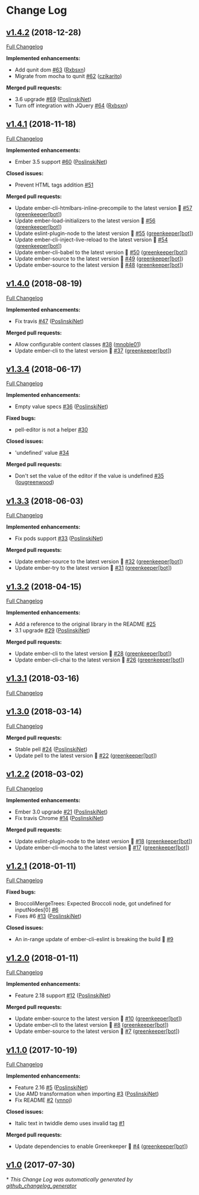 # Change Log

## [v1.4.2](https://github.com/PoslinskiNet/ember-pell/tree/v1.4.2) (2018-12-28)
[Full Changelog](https://github.com/PoslinskiNet/ember-pell/compare/v1.4.1...v1.4.2)

**Implemented enhancements:**

- Add qunit dom [\#63](https://github.com/PoslinskiNet/ember-pell/pull/63) ([Rxbsxn](https://github.com/Rxbsxn))
- Migrate from mocha to qunit [\#62](https://github.com/PoslinskiNet/ember-pell/pull/62) ([czikarito](https://github.com/czikarito))

**Merged pull requests:**

- 3.6 upgrade [\#69](https://github.com/PoslinskiNet/ember-pell/pull/69) ([PoslinskiNet](https://github.com/PoslinskiNet))
- Turn off integration with JQuery [\#64](https://github.com/PoslinskiNet/ember-pell/pull/64) ([Rxbsxn](https://github.com/Rxbsxn))

## [v1.4.1](https://github.com/PoslinskiNet/ember-pell/tree/v1.4.1) (2018-11-18)
[Full Changelog](https://github.com/PoslinskiNet/ember-pell/compare/v1.4.0...v1.4.1)

**Implemented enhancements:**

- Ember 3.5 support [\#60](https://github.com/PoslinskiNet/ember-pell/pull/60) ([PoslinskiNet](https://github.com/PoslinskiNet))

**Closed issues:**

- Prevent HTML tags addition [\#51](https://github.com/PoslinskiNet/ember-pell/issues/51)

**Merged pull requests:**

- Update ember-cli-htmlbars-inline-precompile to the latest version 🚀 [\#57](https://github.com/PoslinskiNet/ember-pell/pull/57) ([greenkeeper[bot]](https://github.com/apps/greenkeeper))
- Update ember-load-initializers to the latest version 🚀 [\#56](https://github.com/PoslinskiNet/ember-pell/pull/56) ([greenkeeper[bot]](https://github.com/apps/greenkeeper))
- Update eslint-plugin-node to the latest version 🚀 [\#55](https://github.com/PoslinskiNet/ember-pell/pull/55) ([greenkeeper[bot]](https://github.com/apps/greenkeeper))
- Update ember-cli-inject-live-reload to the latest version 🚀 [\#54](https://github.com/PoslinskiNet/ember-pell/pull/54) ([greenkeeper[bot]](https://github.com/apps/greenkeeper))
- Update ember-cli-babel to the latest version 🚀 [\#50](https://github.com/PoslinskiNet/ember-pell/pull/50) ([greenkeeper[bot]](https://github.com/apps/greenkeeper))
- Update ember-source to the latest version 🚀 [\#49](https://github.com/PoslinskiNet/ember-pell/pull/49) ([greenkeeper[bot]](https://github.com/apps/greenkeeper))
- Update ember-source to the latest version 🚀 [\#48](https://github.com/PoslinskiNet/ember-pell/pull/48) ([greenkeeper[bot]](https://github.com/apps/greenkeeper))

## [v1.4.0](https://github.com/PoslinskiNet/ember-pell/tree/v1.4.0) (2018-08-19)
[Full Changelog](https://github.com/PoslinskiNet/ember-pell/compare/v1.3.4...v1.4.0)

**Implemented enhancements:**

- Fix travis [\#47](https://github.com/PoslinskiNet/ember-pell/pull/47) ([PoslinskiNet](https://github.com/PoslinskiNet))

**Merged pull requests:**

- Allow configurable content classes [\#38](https://github.com/PoslinskiNet/ember-pell/pull/38) ([mnoble01](https://github.com/mnoble01))
- Update ember-cli to the latest version 🚀 [\#37](https://github.com/PoslinskiNet/ember-pell/pull/37) ([greenkeeper[bot]](https://github.com/apps/greenkeeper))

## [v1.3.4](https://github.com/PoslinskiNet/ember-pell/tree/v1.3.4) (2018-06-17)
[Full Changelog](https://github.com/PoslinskiNet/ember-pell/compare/v1.3.3...v1.3.4)

**Implemented enhancements:**

- Empty value specs [\#36](https://github.com/PoslinskiNet/ember-pell/pull/36) ([PoslinskiNet](https://github.com/PoslinskiNet))

**Fixed bugs:**

- pell-editor is not a helper [\#30](https://github.com/PoslinskiNet/ember-pell/issues/30)

**Closed issues:**

- 'undefined' value [\#34](https://github.com/PoslinskiNet/ember-pell/issues/34)

**Merged pull requests:**

- Don't set the value of the editor if the value is undefined [\#35](https://github.com/PoslinskiNet/ember-pell/pull/35) ([lougreenwood](https://github.com/lougreenwood))

## [v1.3.3](https://github.com/PoslinskiNet/ember-pell/tree/v1.3.3) (2018-06-03)
[Full Changelog](https://github.com/PoslinskiNet/ember-pell/compare/v1.3.2...v1.3.3)

**Implemented enhancements:**

- Fix pods support [\#33](https://github.com/PoslinskiNet/ember-pell/pull/33) ([PoslinskiNet](https://github.com/PoslinskiNet))

**Merged pull requests:**

- Update ember-source to the latest version 🚀 [\#32](https://github.com/PoslinskiNet/ember-pell/pull/32) ([greenkeeper[bot]](https://github.com/apps/greenkeeper))
- Update ember-try to the latest version 🚀 [\#31](https://github.com/PoslinskiNet/ember-pell/pull/31) ([greenkeeper[bot]](https://github.com/apps/greenkeeper))

## [v1.3.2](https://github.com/PoslinskiNet/ember-pell/tree/v1.3.2) (2018-04-15)
[Full Changelog](https://github.com/PoslinskiNet/ember-pell/compare/v1.3.1...v1.3.2)

**Implemented enhancements:**

- Add a reference to the original library in the README [\#25](https://github.com/PoslinskiNet/ember-pell/issues/25)
- 3.1 upgrade [\#29](https://github.com/PoslinskiNet/ember-pell/pull/29) ([PoslinskiNet](https://github.com/PoslinskiNet))

**Merged pull requests:**

- Update ember-cli to the latest version 🚀 [\#28](https://github.com/PoslinskiNet/ember-pell/pull/28) ([greenkeeper[bot]](https://github.com/apps/greenkeeper))
- Update ember-cli-chai to the latest version 🚀 [\#26](https://github.com/PoslinskiNet/ember-pell/pull/26) ([greenkeeper[bot]](https://github.com/apps/greenkeeper))

## [v1.3.1](https://github.com/PoslinskiNet/ember-pell/tree/v1.3.1) (2018-03-16)
[Full Changelog](https://github.com/PoslinskiNet/ember-pell/compare/v1.3.0...v1.3.1)

## [v1.3.0](https://github.com/PoslinskiNet/ember-pell/tree/v1.3.0) (2018-03-14)
[Full Changelog](https://github.com/PoslinskiNet/ember-pell/compare/v1.2.2...v1.3.0)

**Merged pull requests:**

- Stable pell [\#24](https://github.com/PoslinskiNet/ember-pell/pull/24) ([PoslinskiNet](https://github.com/PoslinskiNet))
- Update pell to the latest version 🚀 [\#22](https://github.com/PoslinskiNet/ember-pell/pull/22) ([greenkeeper[bot]](https://github.com/apps/greenkeeper))

## [v1.2.2](https://github.com/PoslinskiNet/ember-pell/tree/v1.2.2) (2018-03-02)
[Full Changelog](https://github.com/PoslinskiNet/ember-pell/compare/v1.2.1...v1.2.2)

**Implemented enhancements:**

- Ember 3.0 upgrade [\#21](https://github.com/PoslinskiNet/ember-pell/pull/21) ([PoslinskiNet](https://github.com/PoslinskiNet))
- Fix travis Chrome [\#14](https://github.com/PoslinskiNet/ember-pell/pull/14) ([PoslinskiNet](https://github.com/PoslinskiNet))

**Merged pull requests:**

- Update eslint-plugin-node to the latest version 🚀 [\#18](https://github.com/PoslinskiNet/ember-pell/pull/18) ([greenkeeper[bot]](https://github.com/apps/greenkeeper))
- Update ember-cli-mocha to the latest version 🚀 [\#17](https://github.com/PoslinskiNet/ember-pell/pull/17) ([greenkeeper[bot]](https://github.com/apps/greenkeeper))

## [v1.2.1](https://github.com/PoslinskiNet/ember-pell/tree/v1.2.1) (2018-01-11)
[Full Changelog](https://github.com/PoslinskiNet/ember-pell/compare/v1.2.0...v1.2.1)

**Fixed bugs:**

- BroccoliMergeTrees: Expected Broccoli node, got undefined for inputNodes\[0\] [\#6](https://github.com/PoslinskiNet/ember-pell/issues/6)
- Fixes \#6 [\#13](https://github.com/PoslinskiNet/ember-pell/pull/13) ([PoslinskiNet](https://github.com/PoslinskiNet))

**Closed issues:**

- An in-range update of ember-cli-eslint is breaking the build 🚨 [\#9](https://github.com/PoslinskiNet/ember-pell/issues/9)

## [v1.2.0](https://github.com/PoslinskiNet/ember-pell/tree/v1.2.0) (2018-01-11)
[Full Changelog](https://github.com/PoslinskiNet/ember-pell/compare/v1.1.0...v1.2.0)

**Implemented enhancements:**

- Feature 2.18 support [\#12](https://github.com/PoslinskiNet/ember-pell/pull/12) ([PoslinskiNet](https://github.com/PoslinskiNet))

**Merged pull requests:**

- Update ember-source to the latest version 🚀 [\#10](https://github.com/PoslinskiNet/ember-pell/pull/10) ([greenkeeper[bot]](https://github.com/apps/greenkeeper))
- Update ember-cli to the latest version 🚀 [\#8](https://github.com/PoslinskiNet/ember-pell/pull/8) ([greenkeeper[bot]](https://github.com/apps/greenkeeper))
- Update ember-source to the latest version 🚀 [\#7](https://github.com/PoslinskiNet/ember-pell/pull/7) ([greenkeeper[bot]](https://github.com/apps/greenkeeper))

## [v1.1.0](https://github.com/PoslinskiNet/ember-pell/tree/v1.1.0) (2017-10-19)
[Full Changelog](https://github.com/PoslinskiNet/ember-pell/compare/v1.0...v1.1.0)

**Implemented enhancements:**

- Feature 2.16 [\#5](https://github.com/PoslinskiNet/ember-pell/pull/5) ([PoslinskiNet](https://github.com/PoslinskiNet))
- Use AMD transformation when importing [\#3](https://github.com/PoslinskiNet/ember-pell/pull/3) ([PoslinskiNet](https://github.com/PoslinskiNet))
- Fix README [\#2](https://github.com/PoslinskiNet/ember-pell/pull/2) ([ynnoj](https://github.com/ynnoj))

**Closed issues:**

- Italic text in twiddle demo uses invalid tag [\#1](https://github.com/PoslinskiNet/ember-pell/issues/1)

**Merged pull requests:**

- Update dependencies to enable Greenkeeper 🌴 [\#4](https://github.com/PoslinskiNet/ember-pell/pull/4) ([greenkeeper[bot]](https://github.com/apps/greenkeeper))

## [v1.0](https://github.com/PoslinskiNet/ember-pell/tree/v1.0) (2017-07-30)


\* *This Change Log was automatically generated by [github_changelog_generator](https://github.com/skywinder/Github-Changelog-Generator)*